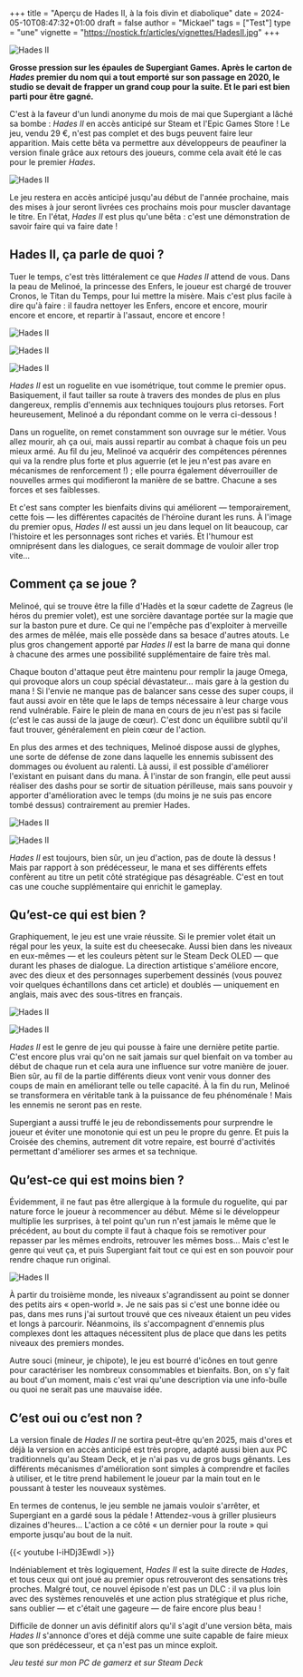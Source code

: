 +++
title = "Aperçu de Hades II, à la fois divin et diabolique"
date = 2024-05-10T08:47:32+01:00
draft = false
author = "Mickael"
tags = ["Test"]
type = "une"
vignette = "https://nostick.fr/articles/vignettes/HadesII.jpg"
+++

![Hades II](Hades-II.jpg "Allez encore un petit tour aux Enfers !")

**Grosse pression sur les épaules de Supergiant Games. Après le carton de *Hades* premier du nom qui a tout emporté sur son passage en 2020, le studio se devait de frapper un grand coup pour la suite. Et le pari est bien parti pour être gagné.**

C'est à la faveur d'un lundi anonyme du mois de mai que Supergiant a lâché sa bombe : *Hades II* en accès anticipé sur Steam et l'Epic Games Store ! Le jeu, vendu 29 €, n'est pas complet et des bugs peuvent faire leur apparition. Mais cette bêta va permettre aux développeurs de peaufiner la version finale grâce aux retours des joueurs, comme cela avait été le cas pour le premier *Hades*.

![Hades II](Hades-II-5.jpg "Melanoé a beau avoir l'air sérieuse, elle ne manque pas de répartie.")

Le jeu restera en accès anticipé jusqu'au début de l'année prochaine, mais des mises à jour seront livrées ces prochains mois pour muscler davantage le titre. En l'état, *Hades II* est plus qu'une bêta : c'est une démonstration de savoir faire qui va faire date !

## Hades II, ça parle de quoi ?

Tuer le temps, c'est très littéralement ce que *Hades II* attend de vous. Dans la peau de Melinoé, la princesse des Enfers, le joueur est chargé de trouver Cronos, le Titan du Temps, pour lui mettre la misère. Mais c'est plus facile à dire qu'à faire : il faudra nettoyer les Enfers, encore et encore, mourir encore et encore, et repartir à l'assaut, encore et encore !

![Hades II](Hades-II-1.jpg "")

![Hades II](Hades-II-2.jpg "")

![Hades II](Hades-II-3.jpg "")


*Hades II* est un roguelite en vue isométrique, tout comme le premier opus. Basiquement, il faut tailler sa route à travers des mondes de plus en plus dangereux, remplis d'ennemis aux techniques toujours plus retorses. Fort heureusement, Melinoé a du répondant comme on le verra ci-dessous !

Dans un roguelite, on remet constamment son ouvrage sur le métier. Vous allez mourir, ah ça oui, mais aussi repartir au combat à chaque fois un peu mieux armé. Au fil du jeu, Melinoé va acquérir des compétences pérennes qui va la rendre plus forte et plus aguerrie (et le jeu n'est pas avare en mécanismes de renforcement !) ; elle pourra également déverrouiller de nouvelles armes qui modifieront la manière de se battre. Chacune a ses forces et ses faiblesses.

Et c'est sans compter les bienfaits divins qui améliorent — temporairement, cette fois — les différentes capacités de l'héroïne durant les runs. À l'image du premier opus, *Hades II* est aussi un jeu dans lequel on lit beaucoup, car l'histoire et les personnages sont riches et variés. Et l'humour est omniprésent dans les dialogues, ce serait dommage de vouloir aller trop vite…

## Comment ça se joue ?

Melinoé, qui se trouve être la fille d'Hadès et la sœur cadette de Zagreus (le héros du premier volet), est une sorcière davantage portée sur la magie que sur la baston pure et dure. Ce qui ne l'empêche pas d'exploiter à merveille des armes de mêlée,  mais elle possède dans sa besace d'autres atouts. Le plus gros changement apporté par *Hades II* est la barre de mana qui donne à chacune des armes une possibilité supplémentaire de faire très mal.

Chaque bouton d'attaque peut être maintenu pour remplir la jauge Omega, qui provoque alors un coup spécial dévastateur… mais gare à la gestion du mana ! Si l'envie ne manque pas de balancer sans cesse des super coups, il faut aussi avoir en tête que le laps de temps nécessaire à leur charge vous rend vulnérable. Faire le plein de mana en cours de jeu n'est pas si facile (c'est le cas aussi de la jauge de cœur). C'est donc un équilibre subtil qu'il faut trouver, généralement en plein cœur de l'action.

En plus des armes et des techniques, Melinoé dispose aussi de glyphes, une sorte de défense de zone dans laquelle les ennemis subissent des dommages ou évoluent au ralenti. Là aussi, il est possible d'améliorer l'existant en puisant dans du mana. À l'instar de son frangin, elle peut aussi réaliser des dashs pour se sortir de situation périlleuse, mais sans pouvoir y apporter d'amélioration avec le temps (du moins je ne suis pas encore tombé dessus) contrairement au premier Hades.

![Hades II](Hades-II-9.jpg "Les dieux vous octroient des bienfaits en cours de run.")

![Hades II](Hades-II-8.jpg "Les Arcanes bonifient les capacités de Melanoé, mais il faut bien les choisir.")

*Hades II* est toujours, bien sûr, un jeu d'action, pas de doute là dessus ! Mais par rapport à son prédécesseur, le mana et ses différents effets confèrent au titre un petit côté stratégique pas désagréable. C'est en tout cas une couche supplémentaire qui enrichit le gameplay.

## Qu’est-ce qui est bien ?

Graphiquement, le jeu est une vraie réussite. Si le premier volet était un régal pour les yeux, la suite est du cheesecake. Aussi bien dans les niveaux en eux-mêmes — et les couleurs pètent sur le Steam Deck OLED — que durant les phases de dialogue. La direction artistique s'améliore encore, avec des dieux et des personnages superbement dessinés (vous pouvez voir quelques échantillons dans cet article) et doublés — uniquement en anglais, mais avec des sous-titres en français.

![Hades II](Hades-II-6.jpg "")

![Hades II](Hades-II-7.jpg "")

*Hades II* est le genre de jeu qui pousse à faire une dernière petite partie. C'est encore plus vrai qu'on ne sait jamais sur quel bienfait on va tomber au début de chaque run et cela aura une influence sur votre manière de jouer. Bien sûr, au fil de la partie différents dieux vont venir vous donner des coups de main en améliorant telle ou telle capacité. À la fin du run, Melinoé se transformera en véritable tank à la puissance de feu phénoménale ! Mais les ennemis ne seront pas en reste. 

Supergiant a aussi truffé le jeu de rebondissements pour surprendre le joueur et éviter une monotonie qui est un peu le propre du genre. Et puis la Croisée des chemins, autrement dit votre repaire, est bourré d'activités permettant d'améliorer ses armes et sa technique.

## Qu’est-ce qui est moins bien ?

Évidemment, il ne faut pas être allergique à la formule du roguelite, qui par nature force le joueur à recommencer au début. Même si le développeur multiplie les surprises, à tel point qu'un run n'est jamais le même que le précédent, au bout du compte il faut à chaque fois se remotiver pour repasser par les mêmes endroits, retrouver les mêmes boss… Mais c'est le genre qui veut ça, et puis Supergiant fait tout ce qui est en son pouvoir pour rendre chaque run original.

![Hades II](Hades-II-4.jpg "Hop, une nouvelle mort. Vous allez souvent voir ce panneau…")

À partir du troisième monde, les niveaux s'agrandissent au point se donner des petits airs « open-world ». Je ne sais pas si c'est une bonne idée ou pas, dans mes runs j'ai surtout trouvé que ces niveaux étaient un peu vides et longs à parcourir. Néanmoins, ils s'accompagnent d'ennemis plus complexes dont les attaques nécessitent plus de place que dans les petits niveaux des premiers mondes.

Autre souci (mineur, je chipote), le jeu est bourré d'icônes en tout genre pour caractériser les nombreux consommables et bienfaits. Bon, on s'y fait au bout d'un moment, mais c'est vrai qu'une description via une info-bulle ou quoi ne serait pas une mauvaise idée.

## C’est oui ou c’est non ?

La version finale de *Hades II* ne sortira peut-être qu'en 2025, mais d'ores et déjà la version en accès anticipé est très propre, adapté aussi bien aux PC traditionnels qu'au Steam Deck, et je n'ai pas vu de gros bugs gênants. Les différents mécanismes d'amélioration sont simples à comprendre et faciles à utiliser, et le titre prend habilement le joueur par la main tout en le poussant à tester les nouveaux systèmes.

En termes de contenus, le jeu semble ne jamais vouloir s'arrêter, et Supergiant en a gardé sous la pédale ! Attendez-vous à griller plusieurs dizaines d'heures… L'action a ce côté « un dernier pour la route » qui emporte jusqu'au bout de la nuit. 

{{< youtube l-iHDj3EwdI >}} 

Indéniablement et très logiquement, *Hades II* est la suite directe de *Hades*, et tous ceux qui ont joué au premier opus retrouveront des sensations très proches. Malgré tout, ce nouvel épisode n'est pas un DLC : il va plus loin avec des systèmes renouvelés et une action plus stratégique et plus riche, sans oublier — et c'était une gageure — de faire encore plus beau !

Difficile de donner un avis définitif alors qu'il s'agit d'une version bêta, mais *Hades II* s'annonce d'ores et déjà comme une  suite capable de faire mieux que son prédécesseur, et ça n'est pas un mince exploit.

*Jeu testé sur mon PC de gamerz et sur Steam Deck*